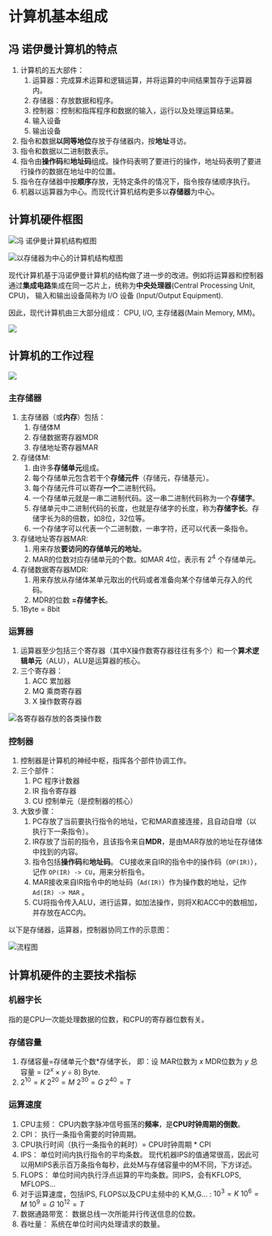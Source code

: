 # 计算机基本组成

## 冯 诺伊曼计算机的特点
1. 计算机的五大部件：
    1. 运算器：完成算术运算和逻辑运算，并将运算的中间结果暂存于运算器内。
    2. 存储器：存放数据和程序。
    3. 控制器：控制和指挥程序和数据的输入，运行以及处理运算结果。
    4. 输入设备
    5. 输出设备
2. 指令和数据**以同等地位**存放于存储器内，按**地址**寻访。
3. 指令和数据以二进制数表示。
4. 指令由**操作码**和**地址码**组成。操作码表明了要进行的操作，地址码表明了要进行操作的数据在地址中的位置。
5. 指令在存储器中按**顺序**存放，无特定条件的情况下，指令按存储顺序执行。
6. 机器以运算器为中心。而现代计算机结构更多以**存储器**为中心。

## 计算机硬件框图
![冯 诺伊曼计算机结构框图](https://yunwu-images.oss-cn-shanghai.aliyuncs.com/5a937adaa66d58b99ca5e0da2b389937.png)

![以存储器为中心的计算机结构框图](https://yunwu-images.oss-cn-shanghai.aliyuncs.com/20200923112810859.png)

现代计算机基于冯诺伊曼计算机的结构做了进一步的改进。例如将运算器和控制器通过**集成电路**集成在同一芯片上，统称为**中央处理器**(Central Processing Unit, CPU)， 输入和输出设备简称为 I/O 设备 (Input/Output Equipment).

因此，现代计算机由三大部分组成： CPU, I/O, 主存储器(Main Memory, MM)。

![](https://yunwu-images.oss-cn-shanghai.aliyuncs.com/20201007133302944.png)


## 计算机的工作过程
![](https://yunwu-images.oss-cn-shanghai.aliyuncs.com/20201007133544243.png)

### 主存储器
1. 主存储器（或**内存**）包括：
    1. 存储体M
    2. 存储数据寄存器MDR
    3. 存储地址寄存器MAR
2. 存储体M:
    1. 由许多**存储单元**组成。
    2. 每个存储单元包含若干个**存储元件**（存储元，存储基元）。
    3. 每个存储元件可以寄存**一个**二进制代码。
    4. 一个存储单元就是一串二进制代码。这一串二进制代码称为一个**存储字**。
    5. 存储单元中二进制代码的长度，也就是存储字的长度，称为**存储字长**。存储字长为8的倍数，如8位，32位等。
    6. 一个存储字可以代表一个二进制数，一串字符，还可以代表一条指令。
3. 存储地址寄存器MAR:
    1. 用来存放**要访问的存储单元的地址**。
    2. MAR的位数对应存储单元的个数。如MAR 4位，表示有 $2^4$ 个存储单元。
4. 存储数据寄存器MDR:
    1. 用来存放从存储体某单元取出的代码或者准备向某个存储单元存入的代码。
    2. MDR的位数 **=存储字长**。
5. 1Byte = 8bit

### 运算器
1. 运算器至少包括三个寄存器（其中X操作数寄存器往往有多个）和一个**算术逻辑单元**（ALU），ALU是运算器的核心。
2. 三个寄存器：
    1. ACC 累加器
    2. MQ 乘商寄存器
    3. X 操作数寄存器

![各寄存器存放的各类操作数](https://yunwu-images.oss-cn-shanghai.aliyuncs.com/689056-20211212154928359-49997161.png)


### 控制器
1. 控制器是计算机的神经中枢，指挥各个部件协调工作。
2. 三个部件：
    1. PC 程序计数器
    2. IR 指令寄存器
    3. CU 控制单元（是控制器的核心）
3. 大致步骤：
    1. PC存放了当前要执行指令的地址，它和MAR直接连接，且自动自增（以执行下一条指令）。
    2. IR存放了当前的指令，且该指令来自**MDR**，是由MAR存放的地址在存储体中找到的内容。
    3. 指令包括**操作码**和**地址码**。 CU接收来自IR的指令中的操作码（`OP(IR)`），记作 `OP(IR) -> CU`，用来分析指令。
    4. MAR接收来自IR指令中的地址码（`Ad(IR)`）作为操作数的地址，记作 `Ad(IR) -> MAR` 。
    5. CU将指令传入ALU，进行运算，如加法操作，则将X和ACC中的数相加，并存放在ACC内。


以下是存储器，运算器，控制器协同工作的示意图：

![流程图](https://yunwu-images.oss-cn-shanghai.aliyuncs.com/kwjdidwe.png)

## 计算机硬件的主要技术指标
### 机器字长
指的是CPU一次能处理数据的位数，和CPU的寄存器位数有关。

### 存储容量
1. 存储容量=存储单元个数*存储字长， 即：设 MAR位数为 $x$ MDR位数为 $y$ 总容量 = $(2^x \times y \div 8)$ Byte.
2. $2^{10}=K$ $2^{20}=M$ $2^{30}=G$ $2^{40}=T$

### 运算速度
1. CPU主频： CPU内数字脉冲信号振荡的**频率**，是**CPU时钟周期的倒数**。
2. CPI： 执行一条指令需要的时钟周期。
3. CPU执行时间（执行一条指令的耗时）= CPU时钟周期 * CPI
4. IPS： 单位时间内执行指令的平均条数。 现代机器IPS的值通常很高，因此可以用MIPS表示百万条指令每秒，此处M与存储容量中的M不同，下方详述。
5. FLOPS： 单位时间内执行浮点运算的平均条数。同IPS，会有KFLOPS, MFLOPS...
6. 对于运算速度，包括IPS, FLOPS以及CPU主频中的 K,M,G... : $10^3=K$ $10^6=M$ $10^9=G$ $10^{12}=T$
7. 数据通路带宽： 数据总线一次所能并行传送信息的位数。
8. 吞吐量： 系统在单位时间内处理请求的数量。